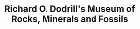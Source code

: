 ---
layout: repo
title: "Richard O. Dodrill's Museum of Rocks, Minerals and Fossils"
id: 24761
permalink: repos/24761/
---